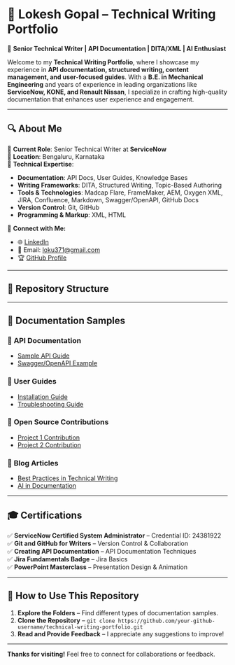 # 📝 Lokesh Gopal – Technical Writing Portfolio

🚀 **Senior Technical Writer | API Documentation | DITA/XML | AI Enthusiast**  

Welcome to my **Technical Writing Portfolio**, where I showcase my experience in **API documentation, structured writing, content management, and user-focused guides**. With a **B.E. in Mechanical Engineering** and years of experience in leading organizations like **ServiceNow, KONE, and Renault Nissan**, I specialize in crafting high-quality documentation that enhances user experience and engagement.

---

## 🔍 **About Me**  
🎯 **Current Role**: Senior Technical Writer at **ServiceNow**  
📍 **Location**: Bengaluru, Karnataka  
📄 **Technical Expertise**:  
- **Documentation**: API Docs, User Guides, Knowledge Bases  
- **Writing Frameworks**: DITA, Structured Writing, Topic-Based Authoring  
- **Tools & Technologies**: Madcap Flare, FrameMaker, AEM, Oxygen XML, JIRA, Confluence, Markdown, Swagger/OpenAPI, GitHub Docs  
- **Version Control**: Git, GitHub  
- **Programming & Markup**: XML, HTML  

📌 **Connect with Me:**  
- 🌐 [LinkedIn](https://www.linkedin.com/in/lokesh-gopal-62aba875/)  
- 📧 Email: [loku371@gmail.com](mailto:loku371@gmail.com)  
- 🏆 [GitHub Profile](https://github.com/your-github-username)  

---

## 📂 **Repository Structure**  


---

## 📘 **Documentation Samples**
### 🔹 **API Documentation**
- [Sample API Guide](api-docs/sample-api-guide.md)  
- [Swagger/OpenAPI Example](api-docs/swagger-example.yaml)  

### 🔹 **User Guides**
- [Installation Guide](user-guides/installation-guide.md)  
- [Troubleshooting Guide](user-guides/troubleshooting.md)  

### 🔹 **Open Source Contributions**
- [Project 1 Contribution](open-source/project1-contribution.md)  
- [Project 2 Contribution](open-source/project2-contribution.md)  

### 🔹 **Blog Articles**
- [Best Practices in Technical Writing](blog/tech-writing-best-practices.md)  
- [AI in Documentation](blog/AI-in-documentation.md)  

---

## 🎓 **Certifications**
✅ **ServiceNow Certified System Administrator** – Credential ID: 24381922  
✅ **Git and GitHub for Writers** – Version Control & Collaboration  
✅ **Creating API Documentation** – API Documentation Techniques  
✅ **Jira Fundamentals Badge** – Jira Basics  
✅ **PowerPoint Masterclass** – Presentation Design & Animation  

---

## 🚀 **How to Use This Repository**
1. **Explore the Folders** – Find different types of documentation samples.  
2. **Clone the Repository** – `git clone https://github.com/your-github-username/technical-writing-portfolio.git`  
3. **Read and Provide Feedback** – I appreciate any suggestions to improve!  

---

**Thanks for visiting!** Feel free to connect for collaborations or feedback.  
